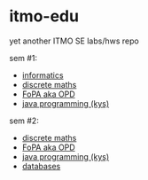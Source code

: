 # itmo-edu

yet another ITMO SE labs/hws repo

sem #1:
- [informatics](/informatics/)
- [discrete maths](/discrete-maths/)
- [FoPA aka OPD](/opd/)
- [java programming (kys)](/programming/)

sem #2:
- [discrete maths](/discrete-maths/)
- [FoPA aka OPD](/opd/)
- [java programming (kys)](/programming/)
- [databases](/db/)
